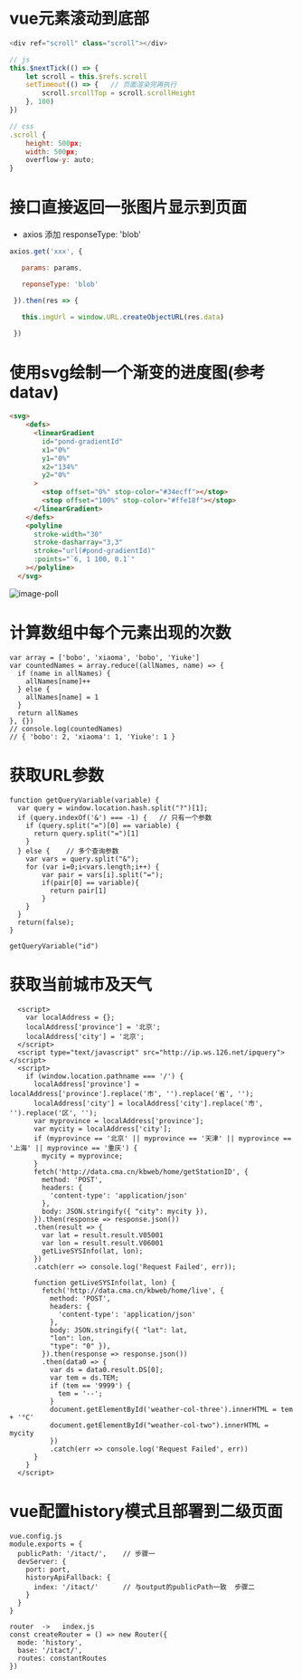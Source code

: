 # vue元素滚动到底部

```javascript
<div ref="scroll" class="scroll"></div>

// js
this.$nextTick(() => {
    let scroll = this.$refs.scroll
    setTimeout(() => {   // 页面渲染完再执行
        scroll.srcollTop = scroll.scrollHeight
    }, 100)
})

// css
.scroll {
    height: 500px;
    width: 500px;
    overflow-y: auto;
}
```

# 接口直接返回一张图片显示到页面



- axios 添加 responseType: 'blob'

```javascript
axios.get('xxx', {

   params: params,

   reponseType: 'blob'

 }).then(res => {

   this.imgUrl = window.URL.createObjectURL(res.data)

 })
```


# 使用svg绘制一个渐变的进度图(参考datav)

```html
<svg>
    <defs>
      <linearGradient
        id="pond-gradientId"
        x1="0%"
        y1="0%"
        x2="134%"
        y2="0%"
      >
        <stop offset="0%" stop-color="#34ecff"></stop>
        <stop offset="100%" stop-color="#ffe18f"></stop>
      </linearGradient>
    </defs>
    <polyline
      stroke-width="30"
      stroke-dasharray="3,3"
      stroke="url(#pond-gradientId)"
      :points="`6, 1 100, 0.1`"
    ></polyline>
  </svg>
```

<img src='https://www.google.com/imgres?imgurl=https%3A%2F%2Fimg2020.cnblogs.com%2Fblog%2F1934110%2F202009%2F1934110-20200927101729823-1028223027.png&imgrefurl=https%3A%2F%2Fwww.cnblogs.com%2Fjocelyn11%2Fp%2F13738172.html&tbnid=Z9eX1C-DZau7KM&vet=12ahUKEwjM0tOiwv3yAhWMpp4KHaLhCOgQMygAegUIARCbAQ..i&docid=RVFx0v8_B8nNdM&w=771&h=422&itg=1&q=%E8%BF%9B%E5%BA%A6%E6%B1%A0&ved=2ahUKEwjM0tOiwv3yAhWMpp4KHaLhCOgQMygAegUIARCbAQ)' alt='image-poll'>


# 计算数组中每个元素出现的次数
```
var array = ['bobo', 'xiaoma', 'bobo', 'Yiuke']
var countedNames = array.reduce((allNames, name) => {
  if (name in allNames) {
    allNames[name]++
  } else {
    allNames[name] = 1
  }
  return allNames
}, {})
// console.log(countedNames)
// { 'bobo': 2, 'xiaoma': 1, 'Yiuke': 1 }
```

# 获取URL参数
```
function getQueryVariable(variable) {
  var query = window.location.hash.split("?")[1];
  if (query.indexOf('&') === -1) {   // 只有一个参数
    if (query.split("=")[0] == variable) {
      return query.split("=")[1]
    }
  } else {    // 多个查询参数
    var vars = query.split("&");
    for (var i=0;i<vars.length;i++) {
        var pair = vars[i].split("=");
        if(pair[0] == variable){
          return pair[1]
        }
    }
  }
  return(false);
}

getQueryVariable("id")
```

# 获取当前城市及天气
```
  <script>
    var localAddress = {};
    localAddress['province'] = '北京';
    localAddress['city'] = '北京';
  </script>
  <script type="text/javascript" src="http://ip.ws.126.net/ipquery"></script>
  <script>
    if (window.location.pathname === '/') {
      localAddress['province'] = localAddress['province'].replace('市', '').replace('省', '');
      localAddress['city'] = localAddress['city'].replace('市', '').replace('区', '');
      var myprovince = localAddress['province'];
      var mycity = localAddress['city'];
      if (myprovince == '北京' || myprovince == '天津' || myprovince == '上海' || myprovince == '重庆') {
        mycity = myprovince;
      }
      fetch('http://data.cma.cn/kbweb/home/getStationID', {
        method: 'POST',
        headers: {
          'content-type': 'application/json'
        },
        body: JSON.stringify({ "city": mycity }),
      }).then(response => response.json())
      .then(result => { 
        var lat = result.result.V05001
        var lon = result.result.V06001
        getLiveSYSInfo(lat, lon);
      })
      .catch(err => console.log('Request Failed', err));
      
      function getLiveSYSInfo(lat, lon) {
        fetch('http://data.cma.cn/kbweb/home/live', {
          method: 'POST',
          headers: {
            'content-type': 'application/json'
          },
          body: JSON.stringify({ "lat": lat,
          "lon": lon,
          "type": "0" }),
        }).then(response => response.json())
        .then(data0 => { 
          var ds = data0.result.DS[0];
          var tem = ds.TEM;
          if (tem == '9999') {
            tem = '--';
          }
          document.getElementById('weather-col-three').innerHTML = tem + '°C'
          document.getElementById("weather-col-two").innerHTML = mycity
          })
          .catch(err => console.log('Request Failed', err))
      }
    }
  </script>
```

# vue配置history模式且部署到二级页面
```
vue.config.js
module.exports = {
  publicPath: '/itact/',    // 步骤一
  devServer: {
    port: port,
    historyApiFallback: {
      index: '/itact/'      // 与output的publicPath一致  步骤二
    }
  }
}

router  ->   index.js
const createRouter = () => new Router({
  mode: 'history',
  base: '/itact/',
  routes: constantRoutes
})
```